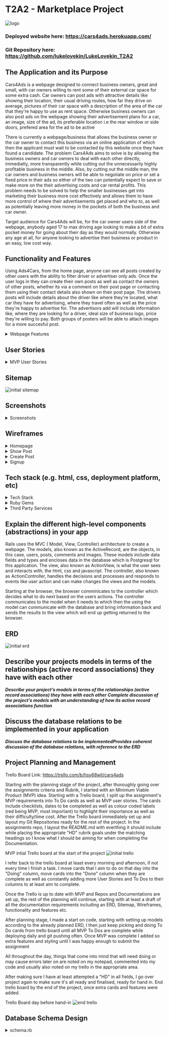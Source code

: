 # T2A2 - Marketplace Project

![logo](./docs/logo.PNG)

### Deployed website here: https://cars4ads.herokuapp.com/

###	Git Repository here: https://github.com/lukelovekin/LukeLovekin_T2A2



## The Application and its Purpose

Cars4Ads is a webpage designed to connect business owners, great and small, with car owners willing to rent some of their external car space for some extra cash.
Car owners can post ads with attractive details like showing their location, their usual driving routes, how far they drive on average, pictures of their car space with a description of the area of the car that they're happy to use as rent space. Otherwise business owners can also post ads on the webpage showing their advertisement plans for a car, an image, size of the ad, its preferable location i.e the rear window or side doors, prefered area for the ad to be active

There is currently a webpage/business that allows the business owner or the car owner to contact this business via an online application of which then the applicant must wait to be contacted by this website once they have found a candidate. The problem Cars4Ads aims to solve is by allowing the business owners and car owners to deal with each other directly, immediatly, more transparently while cutting out the unnecessarily highly profitable business in the middle. Also, by cutting out the middle man, the car owners and business owners will be able to negotiate on price or set a fixed price in their ads so either of the two can potentially expect to save or make more on the their advertising costs and car rental profits. This problem needs to be solved to help the smaller businesses get into marketing their business more cost effectively and allows them to have more control of where their advertisements get placed and who to, as well as potentially leaving more money in the pockets of both the business and car owner. 

Target audience for Cars4Ads will be, for the car owner users side of the webpage, anybody aged 17 to max driving age looking to make a bit of extra pocket money for going about their day as they would normally. Otherwise any age at all, for anyone looking to advertise their business or product in an easy, low cost way. 

## Functionality and Features

Using Ads4Cars, from the home page, anyone can see all posts created by other users with the ability to filter driver or advertiser only ads. Once the user logs in they can create their own posts as well as contact the owners of other posts, whether its via a comment on their post page or contacting them using their contact details also shown on their post page. The drivers posts will include details about the driver like where they're located, what car they have for advertising, where they travel often as well as the price they're happy to advertise for. The advertisors add will include information like, where they are looking for a driver, ideal size of business logo, price they're willing to pay. Both groups of posters will be able to attach images for a more succesful post. 

<details closed>
<summary>Webpage Features</summary>

- Create account with a secure password
- Authentication upon sign in
- Authorisation.
    - Allowing only owners of posts to edit and delete their posts
    - Allowing only users signed in to make new posts and comment on others posts
- The ability to create, read, update and delete posts and comments
- View everyones posts on the homepage
- Contacting the owner of an add via comments.
- Filter ads buy driver ads or advertisers ads
- Upload many images to posts to help with the advertisement of an ad.
</details>

##	User Stories

<details closed>
<summary>MVP User Stories</summary>

Users can: 
- Create accounts/profile
- View all post without having to sign up
- Sign in, sign up, log out
- Create, edit, update and delete posts
- Navigate through pages with a top navbar
- Write and view comments to and from other users
- Attach images
- Access basic information about the site
- Filter posts using Driver or Advertiser categories
- Enjoy a nice design
</details>

## Sitemap

![initial sitemap](./docs/sitemap-draft3.PNG)


## Screenshots

<details closed>
<summary>Screenshots</summary>

![Screenshot](./docs/screen1.PNG)
![Screenshot](./docs/screen2.PNG)
![Screenshot](./docs/screen3.PNG)
![Screenshot](./docs/screen4.PNG)
![Screenshot](./docs/screen5.PNG)

</details>

##	Wireframes

<details closed>
<summary>Homepage</summary>

![initial wireframe](./docs/homepages.PNG)
</details>

<details closed>
<summary>Show Post</summary>

![initial wireframe](./docs/show-posts.PNG)
</details>

<details closed>
<summary>Create Post</summary>

![initial wireframe](./docs/create-post.PNG)
</details>

<details closed>
<summary>Signup</summary>

![initial wireframe](./docs/signup.PNG)
</details>

## Tech stack (e.g. html, css, deployment platform, etc)

<details closed>
<summary>Tech Stack</summary>

- Ruby on rails 
    - The server-side web framework. A model-view-controller framework that uses Ruby as the programming language
- Ruby
    - Programming language, version 2.7.1
- VsCode
    - Text editor
- Bootstrap & SCSS
    - one of the most popular frameworks for styling and making webpages responsive The code used for styling the website
    - Bootstrap also uses javascript for styling.
- Trello
    -  A Kanban software used to help with project management
- Lucid chart
    - Software used to draw Sitemaps and ERDs and other charts and diagrams
- Postgresql
    - Reltaional database management system which uses Structured query language (SQL) to set up the database and hold data for the webpage. 
- HTML 5
    - A hypertext Markup Language used to structure the web app.

</details>

<details closed>
<summary>Ruby Gems</summary>

Other than rails default gems, gem that were used include
- Devise
    - A very common, battle tested, open sourced gem used to authenticate new and existing user also making it easy for allowing user authorisation to hide certain things from certain users. Devise comes with views and controllers that can be used for almost any webpage
- aws-sdk-s3
    - This gem is needed in conjuction with active storage and Amazons S3 Bucket to store images on the internet

</details>

<details closed>
<summary>Third Party Services</summary>

- Heroku
    - An online deployment website/ server/cloud used for hosting my website
- Github
    - An git repository host online
- Amazon S3 Bucket
    - Stores images on the Amazon AWS cloud keeping image uploads dynamic and keeping the webpage from running slower
</details>

##	Explain the different high-level components (abstractions) in your app

Rails uses the MVC ( Model, View, Controller) architecture to create a webpage. The models, also known as the ActiveRecord, are the objects, in this case, users, posts, comments and images. These models include data fields and types and encloses  data in the database which is Postgresql for this application. The view, also known as ActionView, is what the user sees and interacts with, the html, css and javascript. The controller, also known as ActionController, handles the decisions and processes and responds to events like user action and can make changes the views and the models.

Starting at the browser, the browser comminicates to the controller which decides what to do next based on the users actions. The controller communicates to the model when it needs to which then the using the model can communicate with the database and bring information back and sends the results to the view which will end up getting returned to the browser. 

## ERD
![initial erd](./docs/mvp-erd1234.PNG)


##	Describe your projects models in terms of the relationships (active record associations) they have with each other

***Describe your project’s models in terms of the relationships (active record associations) they have with each other***
***Complete discussion of the project’s models with an understanding of how its active record associations function***





##	Discuss the database relations to be implemented in your application

***Discuss the database relations to be implementedProvides coherent discussion of the database relations, with reference to the ERD***



##	Project Planning and Management

Trello Board Link: https://trello.com/b/hsy68wli/cars4ads

Starting with the planning stage of the project, after thoroughly going over the assignments criteria and Rubrik, I started with an Minimum Viable Product (MVP) idea. Starting with a Trello board, I split up the assignment's MVP requirements into To Do cards as well as MVP user stories. The cards include checklists, dates to be completed as well as colour coded labels (red being MVP, most important) to highlight their importance as well as their difficulty/time cost. After the Trello board immediately set up and layout my Git Repositories ready for the rest of the project. In the assignments repo, I layout the README.md with everthing it should include while placing the appropriate "HD" rubrik goals under the matching headings so I know what I should be aiming for when completing the Documentation.

MVP intial Trello board at the start of the project
![initial trello](./docs/trello-initial.PNG)

I refer back to the trello board at least every morning and afternoon, if not every time I finish a task. I move cards that I aim to do on that day into the "Doing" column, move cards into the "Done" column when they are complete as well as constantly adding more User Stories and To Dos to their columns to at least aim to complete.

Once the Trello is up to date with MVP and Repos and Documentations are set up, the rest of the planning will continue, starting with at least a draft of all the documentation requirements including an ERD, Sitemap, Wireframes, functionality and features etc.

After planning stage, I made a start on code, starting with setting up models according to the already planned ERD, I then just keep picking and doing To Do cards from trello board until all MVP To Dos are complete while deploying daily and git pushing often. Once MVP was complete I added so extra features and styling until I was happy enough to submit the assignment

All throughout the day, things that come into mind that will need doing or may cause errors later on are noted on my notepad, commented into my code and usually also noted on my trello in the appropriate area. 

After making sure I have at least attempted a "HD" in all fields, I go over project again to make sure it's all ready and finalised, ready for hand in.
End trello board by the end of the project, once extra cards and features were added.

Trello Board day before hand-in
![end trello](./docs/trello-end.PNG)

## Database Schema Design

<details closed>
<summary>schema.rb</summary>

```
ActiveRecord::Schema.define(version: 2020_05_15_034905) do

  # These are extensions that must be enabled in order to support this database
  enable_extension "plpgsql"

  create_table "active_storage_attachments", force: :cascade do |t|
    t.string "name", null: false
    t.string "record_type", null: false
    t.bigint "record_id", null: false
    t.bigint "blob_id", null: false
    t.datetime "created_at", null: false
    t.index ["blob_id"], name: "index_active_storage_attachments_on_blob_id"
    t.index ["record_type", "record_id", "name", "blob_id"], name: "index_active_storage_attachments_uniqueness", unique: true
  end

  create_table "active_storage_blobs", force: :cascade do |t|
    t.string "key", null: false
    t.string "filename", null: false
    t.string "content_type"
    t.text "metadata"
    t.bigint "byte_size", null: false
    t.string "checksum", null: false
    t.datetime "created_at", null: false
    t.index ["key"], name: "index_active_storage_blobs_on_key", unique: true
  end

  create_table "comments", force: :cascade do |t|
    t.bigint "user_id", null: false
    t.bigint "post_id", null: false
    t.string "body"
    t.datetime "created_at", precision: 6, null: false
    t.datetime "updated_at", precision: 6, null: false
    t.index ["post_id"], name: "index_comments_on_post_id"
    t.index ["user_id"], name: "index_comments_on_user_id"
  end

  create_table "posts", force: :cascade do |t|
    t.bigint "user_id", null: false
    t.string "body"
    t.decimal "price"
    t.datetime "created_at", precision: 6, null: false
    t.datetime "updated_at", precision: 6, null: false
    t.index ["user_id"], name: "index_posts_on_user_id"
  end

  create_table "users", force: :cascade do |t|
    t.string "first_name"
    t.string "last_name"
    t.string "age"
    t.string "phone_number"
    t.string "username"
    t.string "suburb"
    t.string "state"
    t.boolean "is_driver"
    t.datetime "created_at", precision: 6, null: false
    t.datetime "updated_at", precision: 6, null: false
    t.string "email", default: "", null: false
    t.string "encrypted_password", default: "", null: false
    t.string "reset_password_token"
    t.datetime "reset_password_sent_at"
    t.datetime "remember_created_at"
    t.index ["email"], name: "index_users_on_email", unique: true
    t.index ["reset_password_token"], name: "index_users_on_reset_password_token", unique: true
  end

  add_foreign_key "active_storage_attachments", "active_storage_blobs", column: "blob_id"
  add_foreign_key "comments", "posts"
  add_foreign_key "comments", "users"
  add_foreign_key "posts", "users"
end

```

======================================


Code comments demonstrate how the queries implemented correctly represent the database structure
6.0 to >5.0 pts
HD
Meets D and all comments are exceptionally written.


Sanitise and validates input to maintain data integrity
6.0 to >5.0 pts
HD
Validates and sanitises all input